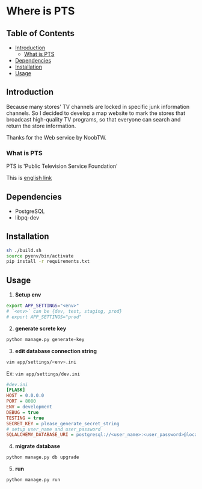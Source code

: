 # Where is PTS

## Table of Contents

* [Introduction](#Introduction)
    * [What is PTS](#What_is_PTS)
* [Dependencies](#Dependencies)
* [Installation](#Installation)
* [Usage](#Usage)

## Introduction

Because many stores' TV channels are locked in specific junk information channels. So I decided to develop a map website to mark the stores that broadcast high-quality TV programs, so that everyone can search and return the store information.

Thanks for the Web service by NoobTW.

### What is PTS

PTS is 'Public Television Service Foundation'

This is [english link](http://eng.pts.org.tw/)

## Dependencies

* PostgreSQL
* libpq-dev

## Installation

```bash
sh ./build.sh
source pyenv/bin/activate
pip install -r requirements.txt
```

## Usage

1. **Setup env**

```bash 
export APP_SETTINGS="<env>"
# `<env>` can be {dev, test, staging, prod}
# export APP_SETTINGS="prod"
```

2. **generate screte key**

```bash
python manage.py generate-key
```

3. **edit database connection string**

```bash
vim app/settings/<env>.ini
```

Ex: `vim app/settings/dev.ini`

```ini
#dev.ini
[FLASK]
HOST = 0.0.0.0
PORT = 8080
ENV = development
DEBUG = true
TESTING = true
SECRET_KEY = please_generate_secret_string
# setup user_name and user_password
SQLALCHEMY_DATABASE_URI = postgresql://<user_name>:<user_password>@localhost/whereispts
```

4. **migrate database**

```bash
python manage.py db upgrade
```

5. **run**

```bash
python manage.py run
```